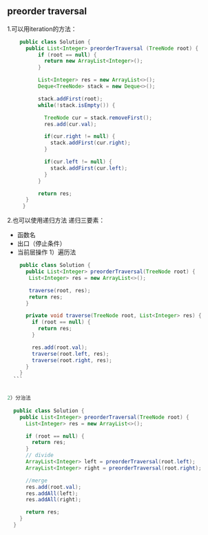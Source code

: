 ## preorder traversal
1.可以用iteration的方法：

```java
    public class Solution {
      public List<Integer> preorderTraversal (TreeNode root) {
          if (root == null) {
            return new ArrayList<Integer>();
          }

          List<Integer> res = new ArrayList<>();
          Deque<TreeNode> stack = new Deque<>();

          stack.addFirst(root);
          while(!stack.isEmpty()) {

            TreeNode cur = stack.removeFirst();
            res.add(cur.val);

            if(cur.right != null) {
              stack.addFirst(cur.right);
            }  

            if(cur.left != null) {
              stack.addFirst(cur.left);
            }
          }

          return res;
      }
     }
```
2.也可以使用递归方法
  递归三要素：
  * 函数名
  * 出口（停止条件）
  * 当前层操作
1）遍历法
````java
    public class Solution {
      public List<Integer> preorderTraversal(TreeNode root) {
       List<Integer> res = new ArrayList<>();

       traverse(root, res);
       return res;
      }

      private void traverse(TreeNode root, List<Integer> res) {
        if (root == null) {
          return res;
        }

        res.add(root.val);
        traverse(root.left, res);
        traverse(root.right, res);
      }
    }
  ```


2）分治法
 
  public class Solution {
    public List<Integer> preorderTraversal(TreeNode root) {
      List<Integer> res = new ArrayList<>();

      if (root == null) {
        return res;
      }
      // divide
      ArrayList<Integer> left = preorderTraversal(root.left);
      ArrayList<Integer> right = preorderTraversal(root.right);

      //merge
      res.add(root.val);
      res.addAll(left);
      res.addAll(right);

      return res;
    }
  }
